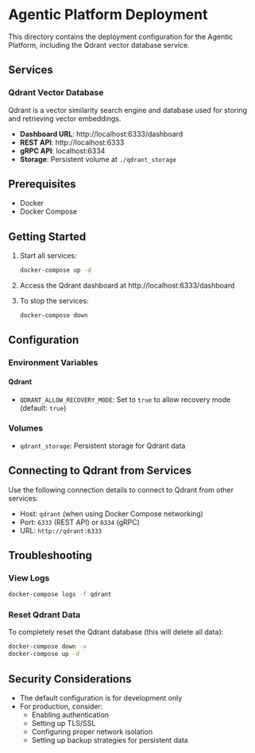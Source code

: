 # Agentic Platform Deployment

This directory contains the deployment configuration for the Agentic Platform, including the Qdrant vector database service.

## Services

### Qdrant Vector Database

Qdrant is a vector similarity search engine and database used for storing and retrieving vector embeddings.

- **Dashboard URL**: http://localhost:6333/dashboard
- **REST API**: http://localhost:6333
- **gRPC API**: localhost:6334
- **Storage**: Persistent volume at `./qdrant_storage`

## Prerequisites

- Docker
- Docker Compose

## Getting Started

1. Start all services:
   ```bash
   docker-compose up -d
   ```

2. Access the Qdrant dashboard at http://localhost:6333/dashboard

3. To stop the services:
   ```bash
   docker-compose down
   ```

## Configuration

### Environment Variables

#### Qdrant

- `QDRANT_ALLOW_RECOVERY_MODE`: Set to `true` to allow recovery mode (default: `true`)

### Volumes

- `qdrant_storage`: Persistent storage for Qdrant data

## Connecting to Qdrant from Services

Use the following connection details to connect to Qdrant from other services:

- Host: `qdrant` (when using Docker Compose networking)
- Port: `6333` (REST API) or `6334` (gRPC)
- URL: `http://qdrant:6333`

## Troubleshooting

### View Logs

```bash
docker-compose logs -f qdrant
```

### Reset Qdrant Data

To completely reset the Qdrant database (this will delete all data):

```bash
docker-compose down -v
docker-compose up -d
```

## Security Considerations

- The default configuration is for development only
- For production, consider:
  - Enabling authentication
  - Setting up TLS/SSL
  - Configuring proper network isolation
  - Setting up backup strategies for persistent data

